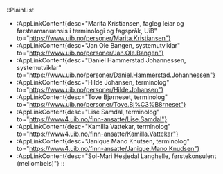 ::PlainList
- :AppLinkContent{desc="Marita Kristiansen, fagleg leiar og førsteamanuensis i terminologi og fagspråk, UiB" to="https://www.uib.no/personer/Marita.Kristiansen"}
- :AppLinkContent{desc="Jan Ole Bangen, systemutviklar" to="https://www.uib.no/personer/Jan.Ole.Bangen"}
- :AppLinkContent{desc="Daniel Hammerstad Johannessen, systemutviklar" to="https://www.uib.no/personer/Daniel.Hammerstad.Johannessen"}
- :AppLinkContent{desc="Hilde Johansen, terminolog" to="https://www.uib.no/personer/Hilde.Johansen"}
- :AppLinkContent{desc="Tove Bjørneset, terminolog" to="https://www.uib.no/personer/Tove.Bj%C3%B8rneset"}
- :AppLinkContent{desc="Lise Samdal, terminolog" to="https://www4.uib.no/finn-ansatte/Lise.Samdal"}
- :AppLinkContent{desc="Kamilla Vattekar, terminolog" to="https://www4.uib.no/finn-ansatte/Kamilla.Vattekar"}
- :AppLinkContent{desc="Janique Mano Knutsen, terminolog" to="https://www4.uib.no/finn-ansatte/Janique.Mano.Knudsen"}
- :AppLinkContent{desc="Sol-Mari Hesjedal Langhelle, førstekonsulent (mellombels)"}
::
